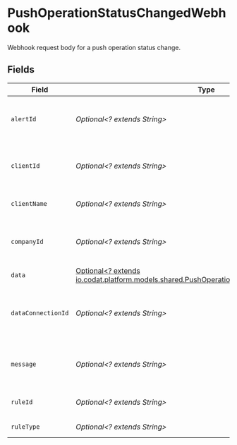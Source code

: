 # PushOperationStatusChangedWebhook

Webhook request body for a push operation status change.


## Fields

| Field                                                                                                                                                     | Type                                                                                                                                                      | Required                                                                                                                                                  | Description                                                                                                                                               | Example                                                                                                                                                   |
| --------------------------------------------------------------------------------------------------------------------------------------------------------- | --------------------------------------------------------------------------------------------------------------------------------------------------------- | --------------------------------------------------------------------------------------------------------------------------------------------------------- | --------------------------------------------------------------------------------------------------------------------------------------------------------- | --------------------------------------------------------------------------------------------------------------------------------------------------------- |
| `alertId`                                                                                                                                                 | *Optional<? extends String>*                                                                                                                              | :heavy_minus_sign:                                                                                                                                        | Unique identifier of the webhook event.                                                                                                                   |                                                                                                                                                           |
| `clientId`                                                                                                                                                | *Optional<? extends String>*                                                                                                                              | :heavy_minus_sign:                                                                                                                                        | Unique identifier for your client in Codat.                                                                                                               |                                                                                                                                                           |
| `clientName`                                                                                                                                              | *Optional<? extends String>*                                                                                                                              | :heavy_minus_sign:                                                                                                                                        | Name of your client in Codat.                                                                                                                             |                                                                                                                                                           |
| `companyId`                                                                                                                                               | *Optional<? extends String>*                                                                                                                              | :heavy_minus_sign:                                                                                                                                        | Unique identifier for your SMB in Codat.                                                                                                                  | 8a210b68-6988-11ed-a1eb-0242ac120002                                                                                                                      |
| `data`                                                                                                                                                    | [Optional<? extends io.codat.platform.models.shared.PushOperationStatusChangedWebhookData>](../../models/shared/PushOperationStatusChangedWebhookData.md) | :heavy_minus_sign:                                                                                                                                        | N/A                                                                                                                                                       |                                                                                                                                                           |
| `dataConnectionId`                                                                                                                                        | *Optional<? extends String>*                                                                                                                              | :heavy_minus_sign:                                                                                                                                        | Unique identifier for a company's data connection.                                                                                                        | 2e9d2c44-f675-40ba-8049-353bfcb5e171                                                                                                                      |
| `message`                                                                                                                                                 | *Optional<? extends String>*                                                                                                                              | :heavy_minus_sign:                                                                                                                                        | A human-readable message about the webhook.                                                                                                               |                                                                                                                                                           |
| `ruleId`                                                                                                                                                  | *Optional<? extends String>*                                                                                                                              | :heavy_minus_sign:                                                                                                                                        | Unique identifier for the rule.                                                                                                                           |                                                                                                                                                           |
| `ruleType`                                                                                                                                                | *Optional<? extends String>*                                                                                                                              | :heavy_minus_sign:                                                                                                                                        | The type of rule.                                                                                                                                         |                                                                                                                                                           |